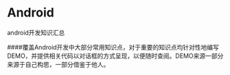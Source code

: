 # Android
android开发知识汇总

####覆盖Android开发中大部分常用知识点，对于重要的知识点均针对性地编写DEMO，并提供相关代码以对话框的方式呈现，以便随时查阅。DEMO来源一部分来源于自己构思，一部分借鉴于他人。
